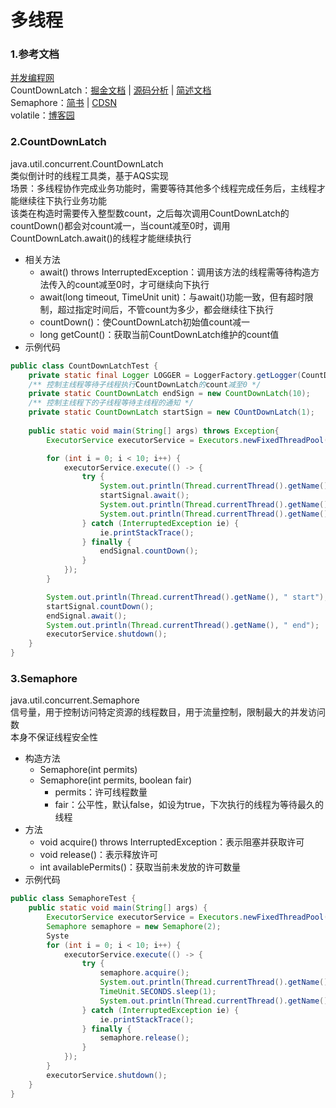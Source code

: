 # 多线程

<a name="4KY5e"></a>
### 1.参考文档
[并发编程网](http://ifeve.com/tag/semaphore/)<br />CountDownLatch：[掘金文档](https://juejin.im/post/5aeec3ebf265da0ba76fa327) | [源码分析](https://liuzhengyang.github.io/2017/05/22/countdownlatch/) | [简述文档](https://www.jianshu.com/p/128476015902)<br />Semaphore：[简书](https://www.jianshu.com/p/38630b7dbe73) | [CDSN](https://blog.csdn.net/eson_15/article/details/51577191)<br />volatile：[博客园](https://www.cnblogs.com/dolphin0520/p/3920373.html)
<a name="Lc1S0"></a>
### 2.CountDownLatch
java.util.concurrent.CountDownLatch<br />类似倒计时的线程工具类，基于AQS实现<br />场景：多线程协作完成业务功能时，需要等待其他多个线程完成任务后，主线程才能继续往下执行业务功能<br />该类在构造时需要传入整型数count，之后每次调用CountDownLatch的countDown()都会对count减一，当count减至0时，调用CountDownLatch.await()的线程才能继续执行

- 相关方法
  - await() throws InterruptedException：调用该方法的线程需等待构造方法传入的count减至0时，才可继续向下执行
  - await(long timeout, TimeUnit unit)：与await()功能一致，但有超时限制，超过指定时间后，不管count为多少，都会继续往下执行
  - countDown()：使CountDownLatch初始值count减一
  - long getCount()：获取当前CountDownLatch维护的count值
- 示例代码
```java
public class CountDownLatchTest {
    private static final Logger LOGGER = LoggerFactory.getLogger(CountDownLatchTest.class);
    /** 控制主线程等待子线程执行CountDownLatch的count减至0 */
    private static CountDownLatch endSign = new CountDownLatch(10);
    /** 控制主线程下的子线程等待主线程的通知 */
    private static CountDownLatch startSign = new COuntDownLatch(1);
    
	public static void main(String[] args) throws Exception{
        ExecutorService executorService = Executors.newFixedThreadPool(10);

        for (int i = 0; i < 10; i++) {
            executorService.execute(() -> {
                try {
                    System.out.println(Thread.currentThread().getName(), " await");
                    startSignal.await();
                    System.out.println(Thread.currentThread().getName(), " start");
                    System.out.println(Thread.currentThread().getName(), " end");
                } catch (InterruptedException ie) {
                    ie.printStackTrace();
                } finally {
                    endSignal.countDown();
                }
            });
        }

        System.out.println(Thread.currentThread().getName(), " start");
        startSignal.countDown();
        endSignal.await();
        System.out.println(Thread.currentThread().getName(), " end");
        executorService.shutdown();
    }
}
```
<a name="H8LGP"></a>
### 3.Semaphore
java.util.concurrent.Semaphore<br />信号量，用于控制访问特定资源的线程数目，用于流量控制，限制最大的并发访问数<br />本身不保证线程安全性

- 构造方法
  - Semaphore(int permits)
  - Semaphore(int permits, boolean fair)
    - permits：许可线程数量
    - fair：公平性，默认false，如设为true，下次执行的线程为等待最久的线程
- 方法
  - void acquire() throws InterruptedException：表示阻塞并获取许可
  - void release()：表示释放许可
  - int availablePermits()：获取当前未发放的许可数量
- 示例代码
```java
public class SemaphoreTest {
	public static void main(String[] args) {
        ExecutorService executorService = Executors.newFixedThreadPool(10);
        Semaphore semaphore = new Semaphore(2);
        Syste
        for (int i = 0; i < 10; i++) {
            executorService.execute(() -> {
                try {
                    semaphore.acquire();
                    System.out.println(Thread.currentThread().getName() + " acquire");
                    TimeUnit.SECONDS.sleep(1);
                    System.out.println(Thread.currentThread().getName() + " release");
                } catch (InterruptedException ie) {
                    ie.printStackTrace();
                } finally {
                    semaphore.release();
                }
            });
        }
        executorService.shutdown();
    }
}
```

